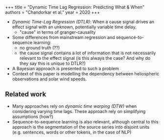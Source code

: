 +++
title = "Dynamic Time Lag Regression: Predicting What & When" 
authors = "Chandorkar et al." 
year = 2020 
+++

- _Dynamic Time-Lag Regression (DTLR)_: When a cause signal drives an effect
  signal with an unknown, potentially variable time delay.
  - "cause" in terms of granger-causality
- Some differences from mainstream regression and sequence-to-sequence learning:
  - no ground truth (??)
  - the cause signal contains a lot of information that is not necessarily
    relevant to the effect signal (is this always the case? And why do they say
    this is unique to DTLR?)
- A Bayesian approach is presented to such a problem
- Context of this paper is modelling the dependency between heliospheric
  observations and solar wind speeds.

## Related work

- Many approaches rely on _dynamic time warping (DTW)_ when considering varying
  time lags. These approach rely on simplifying assumptions (how?)
- Sequence-to-sequence learning is also relevant, although central to this
  approach is the segmentation of the source series into disjoint units (e.g.
  sentences, words or other tokens, in the case of NLP)


